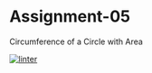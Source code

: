 # Assignment-05
Circumference of a Circle with Area

[![linter](https://github.com/BigGuyAlex/Assignment-05/workflows/linter/badge.svg)](https://github.com/marketplace/actions/super-linter)
